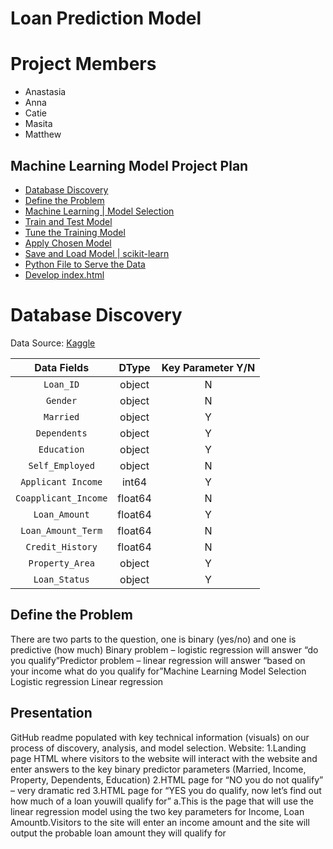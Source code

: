 # Loan Prediction Model 

# Project Members
* Anastasia
* Anna
* Catie
* Masita 
* Matthew


## Machine Learning Model Project Plan 

* [Database Discovery](#DatabaseDiscovery)
* [Define the Problem](#DefinetheProblem)  
* [Machine Learning | Model Selection](#MachineLearningmodelselection)
* [Train and Test Model](#TrainandTestModel)
* [Tune the Training Model](#TunetheTrainingModel)
* [Apply Chosen Model](#ApplyChosenModel)
* [Save and Load Model | scikit-learn](#SaveandLoadModelscikit-learn)
* [Python File to Serve the Data](#PythonFiletoServetheData)
* [Develop index.html](#Developindex.html)

# Database Discovery 
Data Source: [Kaggle](https://www.kaggle.com/altruistdelhite04/loan-prediction-problem-datasetSource)

Data Fields | DType | Key Parameter Y/N
:-----:|:-----: |:-----:
`Loan_ID` | object | N
`Gender` | object | N
`Married`| object | Y
`Dependents`| object | Y
`Education` | object | Y
`Self_Employed`| object | N
`Applicant Income` | int64 | Y
`Coapplicant_Income` | float64 | N
`Loan_Amount`| float64 | Y
`Loan_Amount_Term` | float64 | N
`Credit_History`| float64 | N
`Property_Area` | object | Y
`Loan_Status` | object | Y

## Define the Problem
There are two parts to the question, one is binary (yes/no) and one is predictive (how much)
Binary problem – logistic regression will answer “do you qualify”Predictor problem – linear regression will answer “based on your income what do you qualify for”Machine Learning Model Selection
Logistic regression 
Linear regression

## Presentation
GitHub readme populated with key technical information (visuals) on our process of discovery, analysis, and model selection.
Website:
1.Landing page HTML where visitors to the website will interact with the website and enter answers to the key binary predictor parameters (Married, Income, Property, Dependents, Education) 
2.HTML page for “NO you do not qualify” – very dramatic red
3.HTML page for “YES you do qualify, now let’s find out how much of a loan youwill qualify for”
a.This is the page that will use the linear regression model using the two key parameters for Income, Loan Amountb.Visitors to the site will enter an income amount and the site will output the probable loan amount they will qualify for

